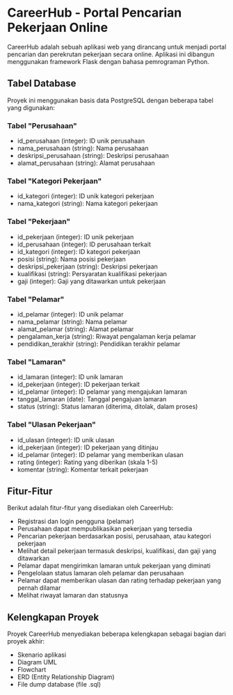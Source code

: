 # CareerHub - Portal Pencarian Pekerjaan Online

CareerHub adalah sebuah aplikasi web yang dirancang untuk menjadi portal pencarian dan perekrutan pekerjaan secara online. Aplikasi ini dibangun menggunakan framework Flask dengan bahasa pemrograman Python.

## Tabel Database

Proyek ini menggunakan basis data PostgreSQL dengan beberapa tabel yang digunakan:

### Tabel "Perusahaan"

- id_perusahaan (integer): ID unik perusahaan
- nama_perusahaan (string): Nama perusahaan
- deskripsi_perusahaan (string): Deskripsi perusahaan
- alamat_perusahaan (string): Alamat perusahaan

### Tabel "Kategori Pekerjaan"

- id_kategori (integer): ID unik kategori pekerjaan
- nama_kategori (string): Nama kategori pekerjaan

### Tabel "Pekerjaan"

- id_pekerjaan (integer): ID unik pekerjaan
- id_perusahaan (integer): ID perusahaan terkait
- id_kategori (integer): ID kategori pekerjaan
- posisi (string): Nama posisi pekerjaan
- deskripsi_pekerjaan (string): Deskripsi pekerjaan
- kualifikasi (string): Persyaratan kualifikasi pekerjaan
- gaji (integer): Gaji yang ditawarkan untuk pekerjaan

### Tabel "Pelamar"

- id_pelamar (integer): ID unik pelamar
- nama_pelamar (string): Nama pelamar
- alamat_pelamar (string): Alamat pelamar
- pengalaman_kerja (string): Riwayat pengalaman kerja pelamar
- pendidikan_terakhir (string): Pendidikan terakhir pelamar

### Tabel "Lamaran"

- id_lamaran (integer): ID unik lamaran
- id_pekerjaan (integer): ID pekerjaan terkait
- id_pelamar (integer): ID pelamar yang mengajukan lamaran
- tanggal_lamaran (date): Tanggal pengajuan lamaran
- status (string): Status lamaran (diterima, ditolak, dalam proses)

### Tabel "Ulasan Pekerjaan"

- id_ulasan (integer): ID unik ulasan
- id_pekerjaan (integer): ID pekerjaan yang ditinjau
- id_pelamar (integer): ID pelamar yang memberikan ulasan
- rating (integer): Rating yang diberikan (skala 1-5)
- komentar (string): Komentar terkait pekerjaan

## Fitur-Fitur

Berikut adalah fitur-fitur yang disediakan oleh CareerHub:

- Registrasi dan login pengguna (pelamar)
- Perusahaan dapat mempublikasikan pekerjaan yang tersedia
- Pencarian pekerjaan berdasarkan posisi, perusahaan, atau kategori pekerjaan
- Melihat detail pekerjaan termasuk deskripsi, kualifikasi, dan gaji yang ditawarkan
- Pelamar dapat mengirimkan lamaran untuk pekerjaan yang diminati
- Pengelolaan status lamaran oleh pelamar dan perusahaan
- Pelamar dapat memberikan ulasan dan rating terhadap pekerjaan yang pernah dilamar
- Melihat riwayat lamaran dan statusnya

## Kelengkapan Proyek

Proyek CareerHub menyediakan beberapa kelengkapan sebagai bagian dari proyek akhir:

- Skenario aplikasi
- Diagram UML
- Flowchart
- ERD (Entity Relationship Diagram)
- File dump database (file .sql)

